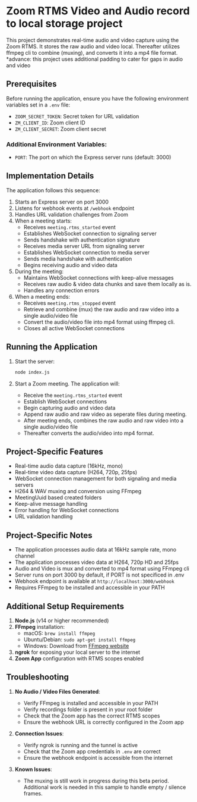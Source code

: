 # Zoom RTMS Video and Audio record to local storage project

This project demonstrates real-time audio and video capture using the Zoom RTMS. It stores the raw audio and video local. Thereafter utilizes ffmpeg cli to combine (muxing), and converts it into a mp4 file format.
*advance: this project uses additional padding to cater for gaps in audio and video

## Prerequisites

Before running the application, ensure you have the following environment variables set in a `.env` file:
- `ZOOM_SECRET_TOKEN`: Secret token for URL validation
- `ZM_CLIENT_ID`: Zoom client ID
- `ZM_CLIENT_SECRET`: Zoom client secret

### Additional Environment Variables:
- `PORT`: The port on which the Express server runs (default: 3000)

## Implementation Details

The application follows this sequence:

1. Starts an Express server on port 3000
2. Listens for webhook events at `/webhook` endpoint
3. Handles URL validation challenges from Zoom
4. When a meeting starts:
   - Receives `meeting.rtms_started` event
   - Establishes WebSocket connection to signaling server
   - Sends handshake with authentication signature
   - Receives media server URL from signaling server
   - Establishes WebSocket connection to media server
   - Sends media handshake with authentication
   - Begins receiving audio and video data
5. During the meeting:  
   - Maintains WebSocket connections with keep-alive messages
   - Receives raw audio & video data chunks and save them locally as is.
   - Handles any connection errors
6. When a meeting ends:  
   - Receives `meeting.rtms_stopped` event
   - Retrieve and combine (mux) the raw audio and raw video into a single audio/video file
   - Convert the audio/video file into mp4 format using ffmpeg cli.
   - Closes all active WebSocket connections

## Running the Application

1. Start the server:
   ```bash
   node index.js  
   ```

2. Start a Zoom meeting. The application will:  
   - Receive the `meeting.rtms_started` event
   - Establish WebSocket connections
   - Begin capturing audio and video data
   - Append raw audio and raw video as seperate files during meeting.
   - After meeting ends, combines the raw audio and raw video into a single audio/video file
   - Thereafter converts the audio/video into mp4 format.

## Project-Specific Features  

- Real-time audio data capture (16kHz, mono)
- Real-time video data capture (H264, 720p, 25fps)
- WebSocket connection management for both signaling and media servers
- H264 & WAV muxing and conversion using FFmpeg
- MeetingUuid based created folders
- Keep-alive message handling
- Error handling for WebSocket connections
- URL validation handling

## Project-Specific Notes 

- The application processes audio data at 16kHz sample rate, mono channel
- The application processes video data at H264, 720p HD and 25fps
- Audio and Video is mux and converted to mp4 format using FFmpeg cli
- Server runs on port 3000 by default, if PORT is not specificed in .env
- Webhook endpoint is available at `http://localhost:3000/webhook`
- Requires FFmpeg to be installed and accessible in your PATH

## Additional Setup Requirements 

1. **Node.js** (v14 or higher recommended)
2. **FFmpeg** installation:
   - macOS: `brew install ffmpeg`
   - Ubuntu/Debian: `sudo apt-get install ffmpeg`
   - Windows: Download from [FFmpeg website](https://ffmpeg.org/download.html)
3. **ngrok** for exposing your local server to the internet
4. **Zoom App** configuration with RTMS scopes enabled

## Troubleshooting 

1. **No Audio / Video Files Generated**:
   - Verify FFmpeg is installed and accessible in your PATH
   - Verify recordings folder is present in your root folder
   - Check that the Zoom app has the correct RTMS scopes
   - Ensure the webhook URL is correctly configured in the Zoom app

2. **Connection Issues**:
   - Verify ngrok is running and the tunnel is active
   - Check that the Zoom app credentials in `.env` are correct
   - Ensure the webhook endpoint is accessible from the internet

3. **Known Issues**:
   - The muxing is still work in progress during this beta period. Additional work is needed in this sample to handle empty / silence frames.

